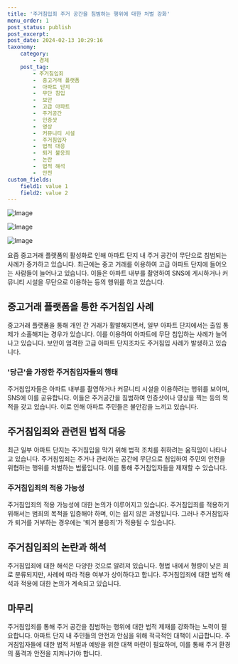 ```yaml
---
title: '주거침입죄 주거 공간을 침범하는 행위에 대한 처벌 강화'
menu_order: 1
post_status: publish
post_excerpt: 
post_date: 2024-02-13 10:29:16
taxonomy:
    category:
        - 경제
    post_tag:
        - 주거침입죄
        -  중고거래 플랫폼
        -  아파트 단지
        -  무단 침입
        -  보안
        -  고급 아파트
        -  주거공간
        -  인증샷
        -  영상
        -  커뮤니티 시설
        -  주거침입자
        -  법적 대응
        -  퇴거 불응죄
        -  논란
        -  법적 해석
        -  안전
custom_fields:
    field1: value 1
    field2: value 2
---
```


![Image](https://imgnews.pstatic.net/image/015/2024/02/13/0004947517_001_20240213073701040.jpg?type=w647)

![Image](https://imgnews.pstatic.net/image/015/2024/02/13/0004947517_002_20240213073701065.jpg?type=w647)

![Image](https://imgnews.pstatic.net/image/015/2024/02/13/0004947517_003_20240213073701090.jpg?type=w647)

요즘 중고거래 플랫폼의 활성화로 인해 아파트 단지 내 주거 공간이 무단으로 침범되는 사례가 증가하고 있습니다. 최근에는 중고 거래를 이용하여 고급 아파트 단지에 들어오는 사람들이 늘어나고 있습니다. 이들은 아파트 내부를 촬영하여 SNS에 게시하거나 커뮤니티 시설을 무단으로 이용하는 등의 행위를 하고 있습니다.
## 중고거래 플랫폼을 통한 주거침입 사례
중고거래 플랫폼을 통해 개인 간 거래가 활발해지면서, 일부 아파트 단지에서는 출입 통제가 소홀해지는 경우가 있습니다. 이를 이용하여 아파트에 무단 침입하는 사례가 늘어나고 있습니다. 보안이 엄격한 고급 아파트 단지조차도 주거침입 사례가 발생하고 있습니다.
### '당근'을 가장한 주거침입자들의 행태
주거침입자들은 아파트 내부를 촬영하거나 커뮤니티 시설을 이용하려는 행위를 보이며, SNS에 이를 공유합니다. 이들은 주거공간을 침범하여 인증샷이나 영상을 찍는 등의 목적을 갖고 있습니다. 이로 인해 아파트 주민들은 불안감을 느끼고 있습니다.
## 주거침입죄와 관련된 법적 대응
최근 일부 아파트 단지는 주거침입을 막기 위해 법적 조치를 취하려는 움직임이 나타나고 있습니다. 주거침입죄는 주거나 관리하는 공간에 무단으로 침입하여 주민의 안전을 위협하는 행위를 처벌하는 법률입니다. 이를 통해 주거침입자들을 제재할 수 있습니다.
### 주거침입죄의 적용 가능성
주거침입죄의 적용 가능성에 대한 논의가 이루어지고 있습니다. 주거침입죄를 적용하기 위해서는 범죄의 목적을 입증해야 하며, 이는 쉽지 않은 과정입니다. 그러나 주거침입자가 퇴거를 거부하는 경우에는 '퇴거 불응죄'가 적용될 수 있습니다.
## 주거침입죄의 논란과 해석
주거침입죄에 대한 해석은 다양한 것으로 알려져 있습니다. 형법 내에서 형량이 낮은 죄로 분류되지만, 사례에 따라 적용 여부가 상이하다고 합니다. 주거침입죄에 대한 법적 해석과 적용에 대한 논의가 계속되고 있습니다.
## 마무리
주거침입죄를 통해 주거 공간을 침범하는 행위에 대한 법적 제재를 강화하는 노력이 필요합니다. 아파트 단지 내 주민들의 안전과 안심을 위해 적극적인 대책이 시급합니다. 주거침입자들에 대한 법적 처벌과 예방을 위한 대책 마련이 필요하며, 이를 통해 주거 환경의 품격과 안전을 지켜나가야 합니다.
